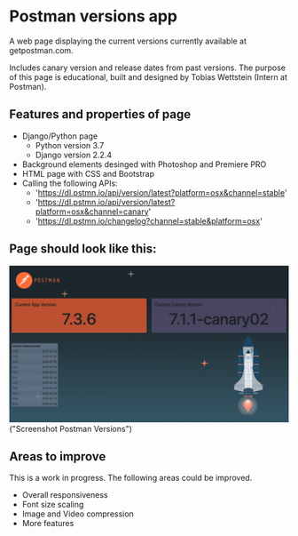 # Postman versions app
A web page displaying the current versions currently available at getpostman.com. 

Includes canary version and release dates from past versions.
The purpose of this page is educational, built and designed by Tobias Wettstein (Intern at Postman).

## Features and properties of page
- Django/Python page
    - Python version 3.7
    - Django version 2.2.4
- Background elements desinged with Photoshop and Premiere PRO
- HTML page with CSS and Bootstrap
- Calling the following APIs:
    - 'https://dl.pstmn.io/api/version/latest?platform=osx&channel=stable'
    - 'https://dl.pstmn.io/api/version/latest?platform=osx&channel=canary'
    - 'https://dl.pstmn.io/changelog?channel=stable&platform=osx'

## Page should look like this:
![Screenshot Postman Versions](/versions/app/static/images/screenshot_versions.png) ("Screenshot Postman Versions")

## Areas to improve
This is a work in progress. The following areas could be improved.
- Overall responsiveness
- Font size scaling 
- Image and Video compression
- More features
